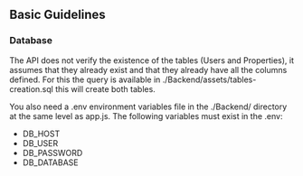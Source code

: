 ## Basic Guidelines

### Database
The API does not verify the existence of the tables (Users and Properties), it assumes that they already exist and that they already have all the columns defined. 
For this the query is available in ./Backend/assets/tables-creation.sql this will create both tables.

You also need a .env environment variables file in the ./Backend/ directory at the same level as app.js.
The following variables must exist in the .env: 
 - DB_HOST
 - DB_USER
 - DB_PASSWORD
 - DB_DATABASE
